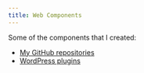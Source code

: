 ```yaml
---
title: Web Components
---
```


Some of the components that I created:

- [My GitHub repositories](https://github.com/blocknotes?tab=repositories)
- [WordPress plugins](https://profiles.wordpress.org/blocknotes/#content-plugins)
